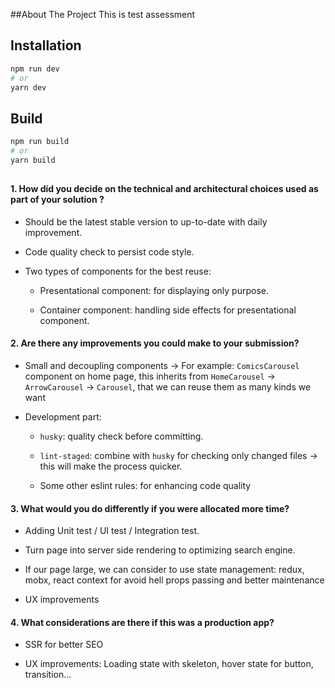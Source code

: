 ##About The Project
This is test assessment 
## Installation
```bash
npm run dev
# or
yarn dev
```
## Build
```bash
npm run build
# or
yarn build
```
##
#### 1. How did you decide on the technical and architectural choices used as part of your solution ?

- Should be the latest stable version to up-to-date with daily improvement.

- Code quality check to persist code style.

- Two types of components for the best reuse:

  - Presentational component: for displaying only purpose.

  - Container component: handling side effects for presentational component.

#### 2. Are there any improvements you could make to your submission?

- Small and decoupling components -> For example: `ComicsCarousel` component on home page, this inherits from `HomeCarousel` -> `ArrowCarousel` -> `Carousel`, that we can reuse them as many kinds we want

- Development part:

    - `husky`: quality check before committing.

    - `lint-staged`: combine with `husky` for checking only changed files -> this will make the process quicker.

    - Some other eslint rules: for enhancing code quality

#### 3. What would you do differently if you were allocated more time?

- Adding Unit test / UI test / Integration test.

- Turn page into server side rendering to optimizing search engine.

- If our page large, we can consider to use state management: redux, mobx, react context for avoid hell props passing and better maintenance

- UX improvements

#### 4. What considerations are there if this was a production app?

- SSR for better SEO

- UX improvements: Loading state with skeleton, hover state for button, transition...



